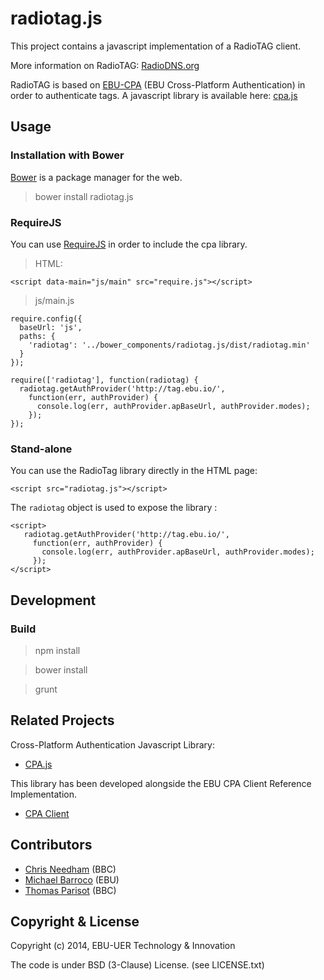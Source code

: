 radiotag.js
===========

This project contains a javascript implementation of a RadioTAG client.

More information on RadioTAG: [RadioDNS.org](http://radiodns.org)

RadioTAG is based on [EBU-CPA](http://tech.ebu.ch/cpa) 
(EBU Cross-Platform Authentication) in order to authenticate tags.
A javascript library is available here: [cpa.js](https://github.com/ebu/cpa.js)


## Usage

### Installation with Bower

[Bower](https://github.com/bower/bower) is a package manager for the web.

> bower install radiotag.js


### RequireJS

You can use [RequireJS](http://requirejs.org/) in order to include the cpa library.

> HTML:

    <script data-main="js/main" src="require.js"></script>

> js/main.js 

    require.config({
      baseUrl: 'js',
      paths: {
        'radiotag': '../bower_components/radiotag.js/dist/radiotag.min'
      }
    });
    
    require(['radiotag'], function(radiotag) {
      radiotag.getAuthProvider('http://tag.ebu.io/', 
        function(err, authProvider) {
          console.log(err, authProvider.apBaseUrl, authProvider.modes);
        });
    });


### Stand-alone

You can use the RadioTag library directly in the HTML page:

    <script src="radiotag.js"></script>

The `radiotag` object is used to expose the library :
 
    <script>
       radiotag.getAuthProvider('http://tag.ebu.io/',  
         function(err, authProvider) {
           console.log(err, authProvider.apBaseUrl, authProvider.modes);
         });
    </script>
    

## Development 

### Build

> npm install

> bower install

> grunt


## Related Projects

Cross-Platform Authentication Javascript Library:
* [CPA.js](https://github.com/ebu/cpa.js)

This library has been developed alongside the EBU CPA Client Reference Implementation.
* [CPA Client](https://github.com/ebu/cpa-client)



## Contributors

* [Chris Needham](https://github.com/chrisn) (BBC)
* [Michael Barroco](https://github.com/barroco) (EBU)
* [Thomas Parisot](https://github.com/oncletom) (BBC)

## Copyright & License

Copyright (c) 2014, EBU-UER Technology & Innovation

The code is under BSD (3-Clause) License. (see LICENSE.txt)

